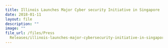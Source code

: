 ```yaml
---
title: Illinois Launches Major Cyber security Initiative in Singapore
date: 2018-01-11
layout: file
description: ""
image: ""
file_url: /files/Press
  Releases/illinois-launches-major-cybersecurity-initiative-in-singapore-_-adsc-illinois-201801161645238323.pdf
---
```

